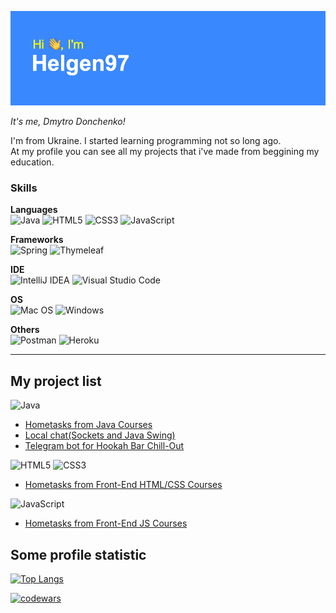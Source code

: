 ![Greetings](./header.png)

*It's me, Dmytro Donchenko!*

I'm from Ukraine. I started learning programming not so long ago. <br>At my profile you can see all my projects that i've made from beggining my education.<br>

### Skills

**Languages** <br>
![Java](https://img.shields.io/badge/java-%23ED8B00.svg?style=for-the-badge&logo=java&logoColor=white)
![HTML5](https://img.shields.io/badge/html5-%23E34F26.svg?style=for-the-badge&logo=html5&logoColor=white)
![CSS3](https://img.shields.io/badge/css3-%231572B6.svg?style=for-the-badge&logo=css3&logoColor=white)
![JavaScript](https://img.shields.io/badge/javascript-%23323330.svg?style=for-the-badge&logo=javascript&logoColor=%23F7DF1E)

**Frameworks** <br>
![Spring](https://img.shields.io/badge/spring-%236DB33F.svg?style=for-the-badge&logo=spring&logoColor=white)
![Thymeleaf](https://img.shields.io/badge/Thymeleaf-%23005C0F.svg?style=for-the-badge&logo=Thymeleaf&logoColor=white)

**IDE** <br>
![IntelliJ IDEA](https://img.shields.io/badge/IntelliJIDEA-000000.svg?style=for-the-badge&logo=intellij-idea&logoColor=white)
![Visual Studio Code](https://img.shields.io/badge/Visual%20Studio%20Code-0078d7.svg?style=for-the-badge&logo=visual-studio-code&logoColor=white)

**OS** <br>
![Mac OS](https://img.shields.io/badge/mac%20os-000000?style=for-the-badge&logo=macos&logoColor=F0F0F0)
![Windows](https://img.shields.io/badge/Windows-0078D6?style=for-the-badge&logo=windows&logoColor=white)

**Others** <br>
![Postman](https://img.shields.io/badge/Postman-FF6C37?style=for-the-badge&logo=postman&logoColor=white)
![Heroku](https://img.shields.io/badge/heroku-%23430098.svg?style=for-the-badge&logo=heroku&logoColor=white)


***

## My project list 

![Java](https://img.shields.io/badge/java-%23ED8B00.svg?style=for-the-badge&logo=java&logoColor=white)

- [Hometasks from Java Courses](https://github.com/Helgen97/java-pro-online-150921)
- [Local chat(Sockets and Java Swing)](https://github.com/Helgen97/PersonalChat)
- [Telegram bot for Hookah Bar Chill-Out](https://github.com/Helgen97/ChillBot)

![HTML5](https://img.shields.io/badge/html5-%23E34F26.svg?style=for-the-badge&logo=html5&logoColor=white)
![CSS3](https://img.shields.io/badge/css3-%231572B6.svg?style=for-the-badge&logo=css3&logoColor=white)

- [Hometasks from Front-End HTML/CSS Courses](https://github.com/Helgen97/fe-start-011221)

![JavaScript](https://img.shields.io/badge/javascript-%23323330.svg?style=for-the-badge&logo=javascript&logoColor=%23F7DF1E)

- [Hometasks from Front-End JS Courses](https://github.com/Helgen97/fe-pro-150222)

## Some profile statistic

[![Top Langs](https://github-readme-stats.vercel.app/api/top-langs/?username=Helgen97&layout=compact)](https://github.com/Helgen97/github-readme-stats)

[![codewars](https://www.codewars.com/users/Helgen/badges/large)](https://www.codewars.com/users/Helgen)   
